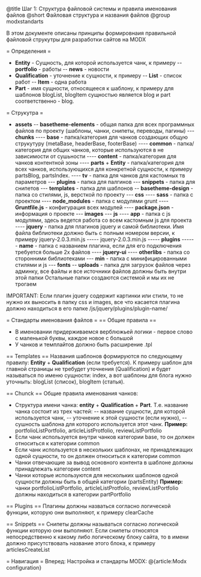 @title Шаг 1: Структура файловой системы и правила именования файлов
@short Файловая структура и названия файлов
@group modxstandarts

В этом документе описаны принципы формировнаия правильной файловой струкутры для разработки сайтов на MODX

= Определения =
- **Entity** - Сущность, для которой используется чанк, к примеру
-- **portfolio** - работы
-- **news** - новости
- **Qualification** - уточнение к сущности, к примеру
-- **List** - список работ
-- **Item** - одна работа
- **Part** - имя сущности, относящееся к шаблону, к примеру для шаблонов blogList, blogItem сущностью является blog и part соответственно - blog.

= Струкутра =
- **assets**
-- **basetheme-elements** - общая папка для всех программных файлов по проекту (шаблоны, чанки, снипеты, переводы, пагины)
--- **chunks**
---- **base** - папка/категория для чанков создающих общую струкутуру (metaBase, headerBase, footerBase)
---- **common** - папка/категория для общих чанков, которые используются в не зависимости от сушьности
---- **content** - папка/категория для чанков контентной зоны
---- **parts** + **Entity** - папка/категория для всех чанков, использующихся для конкретной сущности, к примеру partsBlog, partsIndex.
---- **tv** - папка для чанков для кастомных тв параметров
--- **plugins** - папка для палгинов
--- **snippets** - папка для снипетов
--- **templates** - папка для шаблонов
-- **basetheme-design** - папка со стилями, js, версткой по проекту
--- **css**
---- **sass** - папка с проектом
---- **node_modules** - папка с модулями grunt
---- **Gruntfile.js** - конфигурация всех модулей
---- **package.json** - информация о проекте
--- **images**
--- **js**
---- **app** - папка с js модулями, здесь ведется работа со всем кастомным js для проекта
---- **jquery** - папка для плагинов jquery и самой библиотеки. Имя файла библиотеки должно быть с полным номером версии, к примеру jquery-2.0.3.min.js
----- jquery-2.0.3.min.js
----- **plugins**
------ **name** - папка с названием плагина, если для его подключения требуется больше 2х файлов
---- **jquery-ui**
---- **otherlibs** - папка со сторонними библиотеками
--- **min** - папка с минифицированными стилями и js
--- **fonts**
-- **uploads** - папка для загрузок файлов через админку, все файлы и все источники файлов должны быть внутри этой папки
Остальные папки создаются системой и мы их не трогаем

IMPORTANT: Если плагин jquery содержит картинки или стили, то не нужно их выносить в папку css и images, все что касается
плагина должно находиться в его папке /js/jquery/plugins/plugin-name/

= Стандарты именования файлов =
== Общие правила ==
- В именовании придерживаемся верблюжьей логики - первое слово с маленькой буквы, каждое новое с большой
- У чанков и темплайтов должно быть расширение .tpl

== Templates ==
Названия шаблонов формируются по следующему правилу: **Entity** + **Qualification** (если требуется). К примеру
шаблон для главной страницы не требудет уточнения (Qualification) и будет называться по именю сущности: index,
а вот шаблоны для блога нужно уточныть: blogList (список), blogItem (статья).

== Chunck ==
Общие правила именования чанков:
- Структура имени чанка: **entity** + **Qualification** + **Part**. Т.е. название чанка состоит из трех частей:
-- название сущности, для которой используется чанк,
-- уточнение к этой сущности (если нужно),
-- сушность шаблона для которого используется этот чанк.
**Пример:** portfolioListPortfolio, articleListProtfolio, reviewListPortfolio
- Если чанк используется внутри чанков категории base, то он должен относиться к категории common
- Если чанк используется в нескольких шаблонах, не принадлежащих одной сущности, то он должен относиться к категории common
- Чанки отвечающие за вывод основного контента в шаблоне должны принадлежать категории content
- Чанки которые используются для нескольких шаблонов одной сущности должны быть в общей категории (partsEntity)
**Пример:** чанки portfolioListPortfolio, articleListProtfolio, reviewListPortfolio должны находиться в категории partPortfolio

== Plugins ==
Плагины должны назваться согласно логической функции, которую они выполняют, к примеру clearCache

== Snippets ==
Снипеты должны называться согласно логической функции которую они выполняют. Если снипеты относятся непосредственно
к какому либо логическому блоку сайта, то в имени должно присутствовать название этого блока, к примеру articlesCreateList


= Навигация =
Вперед: Настройка и стандарты MODX: @{article:Modx configuration}


